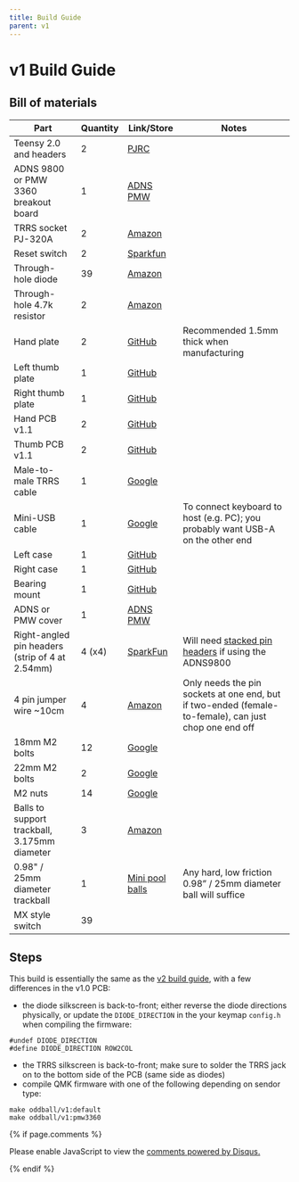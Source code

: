 ```yaml
---
title: Build Guide
parent: v1
---
```


# v1 Build Guide

## Bill of materials

| Part | Quantity | Link/Store | Notes |
| - | - | - | - |
| Teensy 2.0 and headers | 2 | [PJRC](https://www.pjrc.com/store/teensy.html)
| ADNS 9800 or PMW 3360 breakout board | 1 | [ADNS](https://www.tindie.com/products/jkicklighter/adns-9800-laser-motion-sensor/) [PMW](https://www.tindie.com/products/jkicklighter/pmw3360-motion-sensor/)
| TRRS socket PJ-320A | 2 | [Amazon](https://www.amazon.com/uxcell-Connector-Female-Socket-PJ-320A/dp/B07KY7CJCJ)
| Reset switch | 2 | [Sparkfun](https://www.sparkfun.com/products/10791)
| Through-hole diode | 39 | [Amazon](https://www.amazon.com/McIgIcM-1n4148-switching-Standard-Through/dp/B06XB1R2NK/ref=sr_1_3?dchild=1&keywords=1n4148+diode&qid=1602499817&sr=8-3)
| Through-hole 4.7k resistor | 2 | [Amazon](https://www.amazon.com/EDGELEC-Resistor-Tolerance-Multiple-Resistance/dp/B07QJB3LGN/ref=sr_1_3?dchild=1&keywords=4.7k+resistor&qid=1602499759&sr=8-3)
| Hand plate | 2 | [GitHub](https://github.com/atulloh/oddball/blob/master/output/plates/v1.0/leftPlate.stl) | Recommended 1.5mm thick when manufacturing
| Left thumb plate | 1 | [GitHub](https://github.com/atulloh/oddball/blob/master/output/plates/v1.0/leftThumbPlate.stl)
| Right thumb plate | 1 | [GitHub](https://github.com/atulloh/oddball/blob/master/output/plates/v1.0/rightThumbPlate.stl)
| Hand PCB v1.1 | 2 | [GitHub](https://github.com/atulloh/oddball/tree/master/output/pcbs/v1.1/hand)
| Thumb PCB v1.1 | 2 | [GitHub](https://github.com/atulloh/oddball/tree/master/output/pcbs/v1.1/thumb)
| Male-to-male TRRS cable | 1 | [Google](http://www.google.com/search?q=male+to+male+trrs+cable)
| Mini-USB cable | 1 | [Google](http://www.google.com/search?q=mini+usb+cable) | To connect keyboard to host (e.g. PC); you probably want USB-A on the other end
| Left case | 1 | [GitHub](https://github.com/atulloh/oddball/tree/master/output/case/v1.0/leftCase.stl) |
| Right case | 1 | [GitHub](https://github.com/atulloh/oddball/tree/master/output/case/v1.0/rightCase.stl) |
| Bearing mount | 1 | [GitHub](https://github.com/atulloh/oddball/tree/master/output/case/v1.0/bearingMount.stl) |
| ADNS or PMW cover | 1 | [ADNS](https://github.com/atulloh/oddball/tree/master/output/case/v1.0/adnsCover.stl) [PMW](https://github.com/atulloh/oddball/tree/master/output/case/v1.0/pmwCover.stl)
| Right-angled pin headers (strip of 4 at 2.54mm) | 4 (x4) | [SparkFun](https://www.sparkfun.com/products/553) | Will need [stacked pin headers](https://core-electronics.com.au/break-away-headers-right-angle-2x40.html?utm_source=google_shopping&gclid=CjwKCAiA2O39BRBjEiwApB2IkuX_UGqj735nCN4a0wE4y39f2ijxMvBihztlwV53G4i79JJKzz9BshoC6ngQAvD_BwE) if using the ADNS9800
| 4 pin jumper wire ~10cm | 4 | [Amazon](https://www.amazon.com/uxcell-Jumper-Breadboard-Arduino-Multicolor/dp/B07VSPRS21/ref=sr_1_10?dchild=1&keywords=4+pin+jumper+wire&qid=1602500226&sr=8-10) | Only needs the pin sockets at one end, but if two-ended (female-to-female), can just chop one end off
| 18mm M2 bolts | 12 | [Google](https://www.google.com/search?q=m2+18mm+bolts)
| 22mm M2 bolts | 2 | [Google](https://www.google.com/search?q=m2+22mm+bolts)
| M2 nuts | 14 | [Google](https://www.google.com/search?q=m2+nuts)
| Balls to support trackball, 3.175mm diameter | 3 | [Amazon](https://www.amazon.com/uxcell-Ceramic-Bearing-Silicon-Precision/dp/B07ZKTYTFJ/ref=sr_1_2?dchild=1&keywords=si3n4+balls+1%2F8&qid=1609759332&sr=8-2)
| 0.98" / 25mm diameter trackball | 1 | [Mini pool balls](https://www.amazon.com/CAOREN-16pcs-Billiard-Children-Accessories/dp/B0836WQQF5) | Any hard, low friction 0.98” / 25mm diameter ball will suffice
| MX style switch | 39 |


## Steps

This build is essentially the same as the [v2 build guide]({{site.baseurl}}/v2/build-guide), with a few differences in the v1.0 PCB:
-  the diode silkscreen is back-to-front; either reverse the diode directions physically, or update the `DIODE_DIRECTION` in the your keymap `config.h` when compiling the firmware:
```
#undef DIODE_DIRECTION
#define DIODE_DIRECTION ROW2COL
```
- the TRRS silkscreen is back-to-front; make sure to solder the TRRS jack on to the bottom side of the PCB (same side as diodes)
- compile QMK firmware with one of the following depending on sendor type:
```
make oddball/v1:default
make oddball/v1:pmw3360
```

{% if page.comments %} 
<div id="disqus_thread"></div>
<script>
var disqus_config = function () {
this.page.url = "https://atulloh.github.io/oddball/v1/build-guide";  // Replace PAGE_URL with your page's canonical URL variable
this.page.identifier = "build-guide"; // Replace PAGE_IDENTIFIER with your page's unique identifier variable
};
(function() { // DON'T EDIT BELOW THIS LINE
var d = document, s = d.createElement('script');
s.src = 'https://oddball-1.disqus.com/embed.js';
s.setAttribute('data-timestamp', +new Date());
(d.head || d.body).appendChild(s);
})();
</script>
<noscript>Please enable JavaScript to view the <a href="https://disqus.com/?ref_noscript">comments powered by Disqus.</a></noscript>
                            
{% endif %}